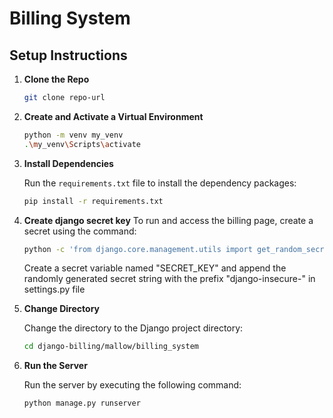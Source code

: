 # Billing System

## Setup Instructions

1. **Clone the Repo**

   ```bash
   git clone repo-url
   ```

2. **Create and Activate a Virtual Environment**

   ```bash
   python -m venv my_venv
   .\my_venv\Scripts\activate
   ```

3. **Install Dependencies**

   Run the `requirements.txt` file to install the dependency packages:
   
   ```bash
   pip install -r requirements.txt
   ```

4. **Create django secret key**
   To run and access the billing page, create a secret using the command:
   
   ```bash
   python -c 'from django.core.management.utils import get_random_secret_key; print(get_random_secret_key())'
   ```
   Create a secret variable named "SECRET_KEY" and append the randomly generated secret string with the prefix "django-insecure-" in settings.py file
   
5. **Change Directory**

   Change the directory to the Django project directory:
   
   ```bash
   cd django-billing/mallow/billing_system
   ```

6. **Run the Server**

   Run the server by executing the following command:
   
   ```bash
   python manage.py runserver
   ```
